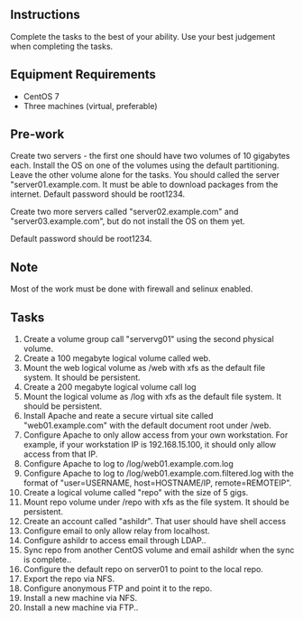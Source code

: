 ## Instructions

Complete the tasks to the best of your ability. Use your best judgement when completing the tasks.

## Equipment Requirements

- CentOS 7
- Three machines (virtual, preferable)

## Pre-work

Create two servers - the first one should have two volumes of 10 gigabytes each. Install the OS on one of the volumes using the default partitioning. Leave the other volume alone for the tasks. You should called the server "server01.example.com. It must be able to download packages from the internet. Default password should be root1234.

Create two more servers called "server02.example.com" and "server03.example.com", but do not install the OS on them yet.

Default password should be root1234.

## Note

Most of the work must be done with firewall and selinux enabled.	

## Tasks

1. Create a volume group call "servervg01" using the second physical volume. 
2. Create a 100 megabyte logical volume called web.
3. Mount the web logical volume as /web with xfs as the default file system. It should be persistent.
4. Create a 200 megabyte logical volume call log
5. Mount the logical volume as /log with xfs as the default file system. It should be persistent.
6. Install Apache and reate a secure virtual site called "web01.example.com" with the default document root under /web.
7. Configure Apache to only allow access from your own workstation. For example, if your workstation IP is 192.168.15.100, it should only allow access from that IP.
8. Configure Apache to log to /log/web01.example.com.log
9. Configure Apache to log to /log/web01.example.com.filtered.log with the format of "user=USERNAME, host=HOSTNAME/IP, remote=REMOTEIP".
10. Create a logical volume called "repo" with the size of 5 gigs. 
11. Mount repo volume under /repo with xfs as the file system. It should be persistent.
12. Create an account called "ashildr". That user should have shell access
13. Configure email to only allow relay from localhost.
14. Configure ashildr to access email through LDAP..
15. Sync repo from another CentOS volume and email ashildr when the sync is complete..
16. Configure the default repo on server01 to point to the local repo.
17. Export the repo via NFS.
18. Configure anonymous FTP and point it to the repo.
19. Install a new machine via NFS.
20. Install a new machine via FTP.. 
